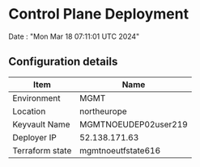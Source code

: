 # Control Plane Deployment #

Date : "Mon Mar 18 07:11:01 UTC 2024"

## Configuration details ##

| Item                    | Name                 |
| ----------------------- | -------------------- |
| Environment             | MGMT         |
| Location                | northeurope              |
| Keyvault Name           | MGMTNOEUDEP02user219                                |
| Deployer IP             | 52.138.171.63                                       |
| Terraform state         | mgmtnoeutfstate616                         |

